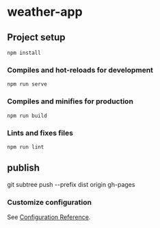 # weather-app

## Project setup
```
npm install
```

### Compiles and hot-reloads for development
```
npm run serve
```

### Compiles and minifies for production
```
npm run build
```

### Lints and fixes files
```
npm run lint
```
## publish
git subtree push --prefix dist origin gh-pages

### Customize configuration
See [Configuration Reference](https://cli.vuejs.org/config/).
